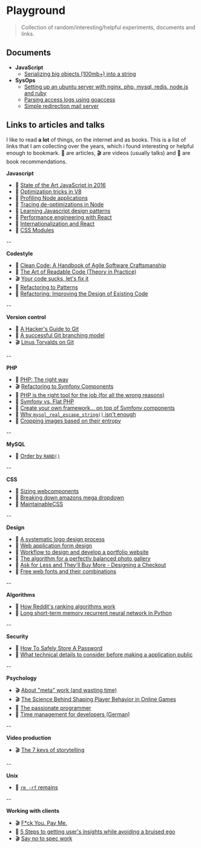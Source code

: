 # Playground

> Collection of random/interesting/helpful experiments, documents and links.

## Documents

- **JavaScript**
  - [Serializing big objects (100mb+) into a string](https://github.com/queicherius/playground/blob/master/javascript/serializing-big-objects.md)
- **SysOps**
  - [Setting up an ubuntu server with nginx, php, mysql, redis, node.js and ruby](https://github.com/queicherius/playground/blob/master/sysops/ubuntu.md)
  - [Parsing access logs using goaccess](https://github.com/queicherius/playground/blob/master/sysops/log-parsing.md)
  - [Simple redirection mail server](https://github.com/queicherius/playground/blob/master/sysops/mails.md)

## Links to articles and talks

I like to read **a lot** of things, on the internet and as books. This is a list of links that I am collecting over the years, which i found interesting or helpful enough to bookmark. :memo: are articles, :clapper: are videos (usually talks) and :book: are book recommendations.

**Javascript**

- :memo: [State of the Art JavaScript in 2016](https://medium.com/javascript-and-opinions/state-of-the-art-javascript-in-2016-ab67fc68eb0b#.67zv7q7wa)
- :memo: [Optimization tricks in V8](https://blog.ghaiklor.com/optimizations-tricks-in-v8-d284b6c8b183#.5yey0f4v9)
- :memo: [Profiling Node applications](https://blog.ghaiklor.com/profiling-nodejs-applications-1609b77afe4e#.64ywufy0n)
- :memo: [Tracing de-optimizations in Node](https://blog.ghaiklor.com/tracing-de-optimizations-in-nodejs-2ba16900fc6f#.xz8dtlmak)
- :memo: [Learning Javascript design patterns](https://addyosmani.com/resources/essentialjsdesignpatterns/book/)
- :memo: [Performance engineering with React](http://benchling.engineering/performance-engineering-with-react/)
- :memo: [Internationalization and React](http://blog.getsentry.com/2016/01/07/react-i18n.html)
- :memo: [CSS Modules](http://glenmaddern.com/articles/css-modules)

--

**Codestyle**

- :book: [Clean Code: A Handbook of Agile Software Craftsmanship](http://www.amazon.com/Clean-Code-Handbook-Software-Craftsmanship/dp/0132350882)
- :book: [The Art of Readable Code (Theory in Practice)](http://www.amazon.com/Art-Readable-Code-Theory-Practice/dp/0596802293)
- :clapper: [Your code sucks, let's fix it](http://www.fullybaked.co.uk/articles/your-code-sucks-lets-fix-it)
- :book: [Refactoring to Patterns](https://www.amazon.co.uk/Refactoring-Patterns-Addison-Wesley-Signature-Kerievsky/dp/0321213351/ref=sr_1_1?s=books&ie=UTF8&qid=1463412920&sr=1-1&keywords=refactoring+to+patterns)
- :book: [Refactoring: Improving the Design of Existing Code](https://www.amazon.co.uk/Refactoring-Improving-Design-Existing-Technology/dp/0201485672/ref=sr_1_1?s=books&ie=UTF8&qid=1463412948&sr=1-1&keywords=refactoring+improving+the+design+of+existing+code)

--

**Version control**

- :memo: [A Hacker's Guide to Git](http://wildlyinaccurate.com/a-hackers-guide-to-git/#introduction)
- :memo: [A successful Git branching model](http://nvie.com/posts/a-successful-git-branching-model/)
- :clapper: [Linus Torvalds on Git](https://www.youtube.com/watch?v=4XpnKHJAok8)

--

**PHP**

- :memo: [PHP: The right way](http://www.phptherightway.com/)
- :clapper: [Refactoring to Symfony Components](https://www.youtube.com/watch?v=Aq5Hi6PasFg)
- :memo: [PHP is the right tool for the job (for all the wrong reasons)](http://blog.samuellevy.com/post/41-php-is-the-right-tool-for-the-job-for-all-the-wrong-reasons.html)
- :memo: [Symfony vs. Flat PHP](http://symfony.com/doc/2.0/book/from_flat_php_to_symfony2.html)
- :memo: [Create your own framework... on top of Symfony components](http://fabien.potencier.org/create-your-own-framework-on-top-of-the-symfony2-components-part-1.html)
- :memo: [Why `mysql_real_escape_string()` isn't enough](http://www.dreamincode.net/forums/blog/1735/entry-3958-why-mysql-real-escape-string-isnt-enough/)
- :memo: [Cropping images based on their entropy](https://codegeekz.com/cropping-images-entrop/)

--

**MySQL**

- :memo: [Order by `RAND()`](http://jan.kneschke.de/projects/mysql/order-by-rand/)

--

**CSS**

- :memo: [Sizing webcomponents](https://medium.com/@simurai/sizing-web-components-8f433689736f#.wq9g94xgc)
- :memo: [Breaking down amazons mega dropdown](http://bjk5.com/post/44698559168/breaking-down-amazons-mega-dropdown)
- :memo: [MaintainableCSS](http://maintainablecss.com/)

--

**Design**

- :memo: [A systematic logo design process](http://www.adhamdannaway.com/blog/branding/a-systematic-approach-to-logo-design)
- :memo: [Web application form design](http://www.lukew.com/ff/entry.asp?1502)
- :memo: [Workflow to design and develop a portfolio website](https://www.smashingmagazine.com/2013/06/workflow-design-develop-modern-portfolio-website/)
- :memo: [The algorithm for a perfectly balanced photo gallery](https://medium.com/@jtreitz/the-algorithm-for-a-perfectly-balanced-photo-gallery-914c94a5d8af#.q0mhfagdr)
- :memo: [Ask for Less and They’ll Buy More - Designing a Checkout](https://blog.kissmetrics.com/1step-checkout-right-way/)
- :memo: [Free web fonts and their combinations](http://www.creativebloq.com/typography/free-web-fonts-1131610?page=1)

--

**Algorithms**

- :memo: [How Reddit's ranking algorithms work](https://medium.com/hacking-and-gonzo/how-reddit-ranking-algorithms-work-ef111e33d0d9#.ru9aoukau)
- :memo: [Long short-term memory recurrent neural network in Python](http://iamtrask.github.io/2015/11/15/anyone-can-code-lstm/)

--

**Security**

- :memo: [How To Safely Store A Password](https://codahale.com/how-to-safely-store-a-password/)
- :memo: [What technical details to consider before making a application public](http://programmers.stackexchange.com/questions/46716/what-technical-details-should-a-programmer-of-a-web-application-consider-before)

--

**Psychology**

- :clapper: [About "meta" work (and wasting time)](https://www.youtube.com/watch?v=dIjKJjzRX_E)
- :clapper: [The Science Behind Shaping Player Behavior in Online Games](http://gdcvault.com/play/1017940/The-Science-Behind-Shaping-Player)
- :book: [The passionate programmer](https://www.amazon.co.uk/Passionate-Programmer-Remarkable-Development-Pragmatic/dp/1934356344)
- :book: [Time management for developers (German)](http://www.amazon.de/Zeitmanagement-f%C3%BCr-Webentwickler-Thomas-Steglich/dp/3897218828)

--

**Video production**

- :clapper: [The 7 keys of storytelling](https://www.youtube.com/watch?v=hVcg9L6FLPA&feature=related)

--

**Unix**

- :memo: [`rm -rf` remains](http://lambdaops.com/rm-rf-remains/)

--

**Working with clients**

- :clapper: [F*ck You. Pay Me.](https://vimeo.com/22053820)
- :memo: [5 Steps to getting user's insights while avoiding a bruised ego](http://blog.smartbear.com/development/a-developer-and-a-user-walk-into-a-bar-5-steps-to-getting-users-insights-while-avoiding-a-bruised-ego/)
- :clapper: [Say no to spec work](https://www.youtube.com/watch?v=essNmNOrQto)
